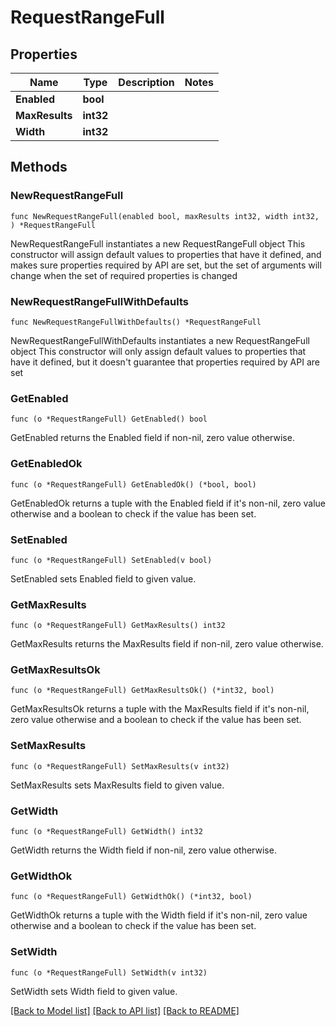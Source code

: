 # RequestRangeFull

## Properties

Name | Type | Description | Notes
------------ | ------------- | ------------- | -------------
**Enabled** | **bool** |  | 
**MaxResults** | **int32** |  | 
**Width** | **int32** |  | 

## Methods

### NewRequestRangeFull

`func NewRequestRangeFull(enabled bool, maxResults int32, width int32, ) *RequestRangeFull`

NewRequestRangeFull instantiates a new RequestRangeFull object
This constructor will assign default values to properties that have it defined,
and makes sure properties required by API are set, but the set of arguments
will change when the set of required properties is changed

### NewRequestRangeFullWithDefaults

`func NewRequestRangeFullWithDefaults() *RequestRangeFull`

NewRequestRangeFullWithDefaults instantiates a new RequestRangeFull object
This constructor will only assign default values to properties that have it defined,
but it doesn't guarantee that properties required by API are set

### GetEnabled

`func (o *RequestRangeFull) GetEnabled() bool`

GetEnabled returns the Enabled field if non-nil, zero value otherwise.

### GetEnabledOk

`func (o *RequestRangeFull) GetEnabledOk() (*bool, bool)`

GetEnabledOk returns a tuple with the Enabled field if it's non-nil, zero value otherwise
and a boolean to check if the value has been set.

### SetEnabled

`func (o *RequestRangeFull) SetEnabled(v bool)`

SetEnabled sets Enabled field to given value.


### GetMaxResults

`func (o *RequestRangeFull) GetMaxResults() int32`

GetMaxResults returns the MaxResults field if non-nil, zero value otherwise.

### GetMaxResultsOk

`func (o *RequestRangeFull) GetMaxResultsOk() (*int32, bool)`

GetMaxResultsOk returns a tuple with the MaxResults field if it's non-nil, zero value otherwise
and a boolean to check if the value has been set.

### SetMaxResults

`func (o *RequestRangeFull) SetMaxResults(v int32)`

SetMaxResults sets MaxResults field to given value.


### GetWidth

`func (o *RequestRangeFull) GetWidth() int32`

GetWidth returns the Width field if non-nil, zero value otherwise.

### GetWidthOk

`func (o *RequestRangeFull) GetWidthOk() (*int32, bool)`

GetWidthOk returns a tuple with the Width field if it's non-nil, zero value otherwise
and a boolean to check if the value has been set.

### SetWidth

`func (o *RequestRangeFull) SetWidth(v int32)`

SetWidth sets Width field to given value.



[[Back to Model list]](../README.md#documentation-for-models) [[Back to API list]](../README.md#documentation-for-api-endpoints) [[Back to README]](../README.md)


